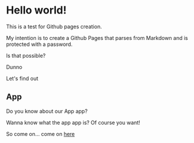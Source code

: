 # Hello world!

This is a test for Github pages creation.

My intention is to create a Github Pages that parses from Markdown and is protected with a password.

Is that possible?

Dunno

Let's find out


## App

Do you know about our App app?

Wanna know what the app app is? Of course you want!

So come on... come on [here](https://github.com/otrabalhador/github-page-with-password/blob/master/docs/app/index.md)